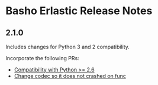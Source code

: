 # Basho Erlastic Release Notes

## 2.1.0

Includes changes for Python 3 and 2 compatibility.

Incorporate the following PRs:

* [Compatibility with Python >= 2.6](https://github.com/samuel/python-erlastic/pull/5)
* [Change codec so it does not crashed on func](https://github.com/samuel/python-erlastic/pull/4)
